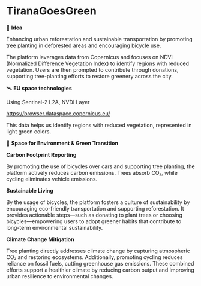# TiranaGoesGreen


💎 **Idea**

Enhancing urban reforestation and sustainable transportation by promoting tree planting in deforested areas and encouraging bicycle use. 

The platform leverages data from Copernicus and focuses on NDVI (Normalized Difference Vegetation Index) to identify regions with reduced vegetation. Users are then prompted to contribute through donations, supporting tree-planting efforts to restore greenery across the city.




🛰️ **EU space technologies**

Using Sentinel-2 L2A, NVDI Layer

https://browser.dataspace.copernicus.eu/

This data helps us identify regions with reduced vegetation, represented in light green colors.




 🚀 **Space for Environment & Green Transition**

**Carbon Footprint Reporting**

By promoting the use of bicycles over cars and supporting tree planting, the platform actively reduces carbon emissions. Trees absorb CO₂, while cycling eliminates vehicle emissions.

**Sustainable Living**

By the usage of bicycles, the platform fosters a culture of sustainability by encouraging eco-friendly transportation and supporting reforestation. It provides actionable steps—such as donating to plant trees or choosing bicycles—empowering users to adopt greener habits that contribute to long-term environmental sustainability.

**Climate Change Mitigation**

Tree planting directly addresses climate change by capturing atmospheric CO₂ and restoring ecosystems. Additionally, promoting cycling reduces reliance on fossil fuels, cutting greenhouse gas emissions. These combined efforts support a healthier climate by reducing carbon output and improving urban resilience to environmental changes.

